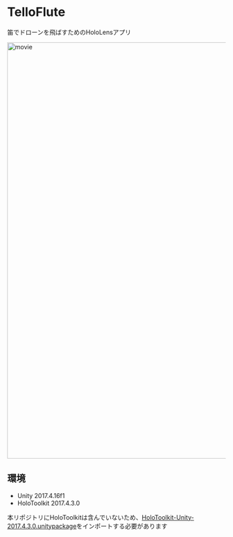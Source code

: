 # TelloFlute
笛でドローンを飛ばすためのHoloLensアプリ

<a href="http://www.youtube.com/watch?feature=player_embedded&v=fRO8yseNB_I
" target="_blank"><img src="http://img.youtube.com/vi/fRO8yseNB_I/0.jpg" 
alt="movie" width="960" /></a>

## 環境
- Unity 2017.4.16f1
- HoloToolkit 2017.4.3.0


本リポジトリにHoloToolkitは含んでいないため、[HoloToolkit-Unity-2017.4.3.0.unitypackage](https://github.com/Microsoft/MixedRealityToolkit-Unity/releases/download/2017.4.3.0/HoloToolkit-Unity-2017.4.3.0.unitypackage "HoloToolkit")をインポートする必要があります

